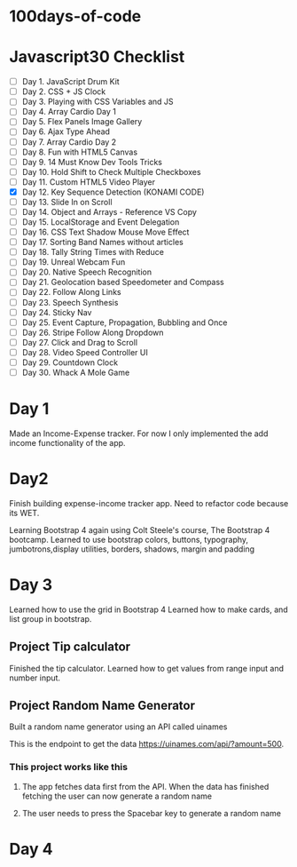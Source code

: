# 100days-of-code

# Javascript30 Checklist

- [ ] Day 1. JavaScript Drum Kit
- [ ] Day 2. CSS + JS Clock
- [ ] Day 3. Playing with CSS Variables and JS
- [ ] Day 4. Array Cardio Day 1
- [ ] Day 5. Flex Panels Image Gallery
- [ ] Day 6. Ajax Type Ahead
- [ ] Day 7. Array Cardio Day 2
- [ ] Day 8. Fun with HTML5 Canvas
- [ ] Day 9. 14 Must Know Dev Tools Tricks
- [ ] Day 10. Hold Shift to Check Multiple Checkboxes
- [ ] Day 11. Custom HTML5 Video Player
- [x] Day 12. Key Sequence Detection (KONAMI CODE)
- [ ] Day 13. Slide In on Scroll
- [ ] Day 14. Object and Arrays - Reference VS Copy
- [ ] Day 15. LocalStorage and Event Delegation
- [ ] Day 16. CSS Text Shadow Mouse Move Effect
- [ ] Day 17. Sorting Band Names without articles
- [ ] Day 18. Tally String Times with Reduce
- [ ] Day 19. Unreal Webcam Fun
- [ ] Day 20. Native Speech Recognition
- [ ] Day 21. Geolocation based Speedometer and Compass
- [ ] Day 22. Follow Along Links
- [ ] Day 23. Speech Synthesis
- [ ] Day 24. Sticky Nav
- [ ] Day 25. Event Capture, Propagation, Bubbling and Once
- [ ] Day 26. Stripe Follow Along Dropdown
- [ ] Day 27. Click and Drag to Scroll
- [ ] Day 28. Video Speed Controller UI
- [ ] Day 29. Countdown Clock
- [ ] Day 30. Whack A Mole Game

# Day 1

Made an Income-Expense tracker. For now I only implemented the add income functionality of the app.

# Day2

Finish building expense-income tracker app. Need to refactor code because its WET.

Learning Bootstrap 4 again using Colt Steele's course, The Bootstrap 4 bootcamp. Learned to use bootstrap colors, buttons, typography, jumbotrons,display utilities, borders, shadows, margin and padding

# Day 3

Learned how to use the grid in Bootstrap 4
Learned how to make cards, and list group in bootstrap.

## Project Tip calculator

Finished the tip calculator. Learned how to get values from range input and number input.

## Project Random Name Generator

Built a random name generator using an API called uinames

This is the endpoint to get the data https://uinames.com/api/?amount=500.

### This project works like this

1. The app fetches data first from the API. When the data has finished fetching the user can now generate a random name

2. The user needs to press the Spacebar key to generate a random name

# Day 4
